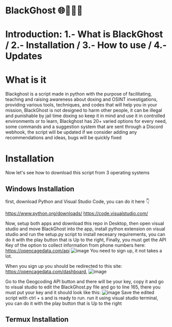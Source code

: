# BlackGhost 🌐👻🕵️‍♂️
# Introduction: 1.- What is BlackGhost / 2.- Installation / 3.- How to use / 4.- Updates

# What is it
Blackghost is a script made in python with the purpose of facilitating, teaching and raising awareness about doxing and OSINT investigations, providing various tools, techniques, and codes that will help you in your mission, BlackGhost is not designed to harm other people, it can be illegal and punishable by jail time doxing so keep it in mind and use it in controlled environments or to learn, Blackghost has 20+ varied options for every need, some commands and a suggestion system that are sent through a Discord webhook, the script will be updated if we consider adding any recommendations and ideas, bugs will be quickly fixed

# Installation 

Now let's see how to download this script from 3 operating systems

## Windows Installation
first, download Python and Visual Studio Code, you can do it here 👇

https://www.python.org/downloads/ https://code.visualstudio.com/

Now, setup both apps and download this repo in Desktop, then open visual studio and move BlackGhost into the app, install python extension on visual studio and run the setup.py script to install necesary requirements, you can do it with the play button that is Up to the right, Finally, you must get the API Key of the option to collect information from phone numbers here: https://opencagedata.com/api
![image](https://github.com/user-attachments/assets/538c1e67-a4dc-4ae4-8371-69fabae6ce54)
You need to sign up, it not takes a lot.

When you sign up you should be redirected to this site: https://opencagedata.com/dashboard, 
![image](https://github.com/user-attachments/assets/189a331d-3aae-47b9-8df4-6947e8c74132)

Go to the Geogcoding API button and there will be your key, copy it and go to visual studio to edit the BlackGhost.py file and go to line 165, there you must put your key and it should look like this: ![image](https://github.com/user-attachments/assets/65c49cde-4fc5-451c-82fe-1fcd18d95710)
Save the edited script with ctrl + s and is ready to run.
run it using visual studio terminal, you can do it with the play button that is Up to the right

## Termux Installation
